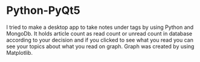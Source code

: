 # Python-PyQt5

I tried to make a desktop app to take notes under tags by using Python and MongoDb. It holds article count as
read count or unread count in database according to your decision and if you clicked to see what you read you can 
see your topics about what you read on graph. Graph was created by using Matplotlib.
